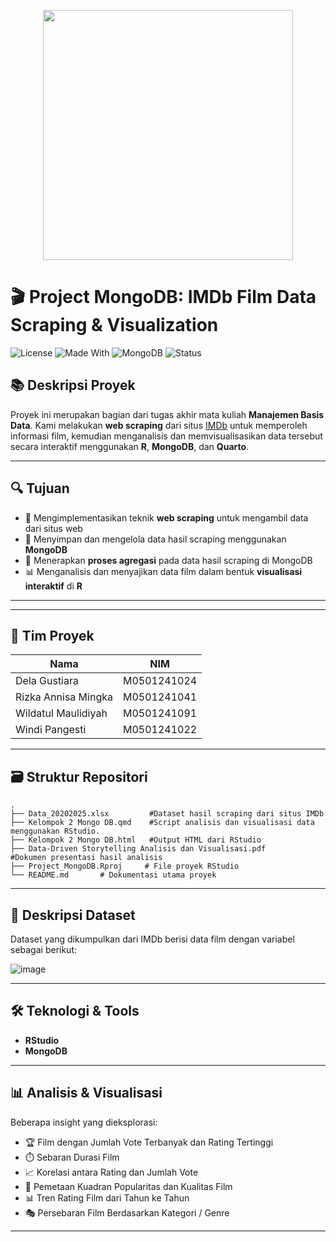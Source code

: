 
<p align="center">
  <img src="https://github.com/user-attachments/assets/16bd3f72-fc23-4c00-a61e-b1a8d794d380" width="400"/>
</p>

# 🎬 Project MongoDB: IMDb Film Data Scraping & Visualization

![License](https://img.shields.io/badge/Project-MDS-blue)
![Made With](https://img.shields.io/badge/Made%20with-R-informational)
![MongoDB](https://img.shields.io/badge/Database-MongoDB-green)
![Status](https://img.shields.io/badge/Status-Completed-brightgreen)

## 📚 Deskripsi Proyek
Proyek ini merupakan bagian dari tugas akhir mata kuliah **Manajemen Basis Data**. Kami melakukan **web scraping** dari situs [IMDb](https://www.imdb.com/) untuk memperoleh informasi film, kemudian menganalisis dan memvisualisasikan data tersebut secara interaktif menggunakan **R**, **MongoDB**, dan **Quarto**.

---

## 🔍 Tujuan
- 🔗 Mengimplementasikan teknik **web scraping** untuk mengambil data dari situs web  
- 🧩 Menyimpan dan mengelola data hasil scraping menggunakan **MongoDB**  
- 🧮 Menerapkan **proses agregasi** pada data hasil scraping di MongoDB  
- 📊 Menganalisis dan menyajikan data film dalam bentuk **visualisasi interaktif** di **R**

---
---

## 👥 Tim Proyek
| Nama                  | NIM                |
|-----------------------|--------------------|
| Dela Gustiara         | M0501241024        |
| Rizka Annisa Mingka   | M0501241041        |
| Wildatul Maulidiyah   | M0501241091        |
| Windi Pangesti        | M0501241022        |

---
## 🗃️ Struktur Repositori
```         
.
├── Data_20202025.xlsx         #Dataset hasil scraping dari situs IMDb     
├── Kelompok 2 Mongo DB.qmd    #Script analisis dan visualisasi data menggunakan RStudio.     
├── Kelompok 2 Mongo DB.html   #Output HTML dari RStudio      
├── Data-Driven Storytelling Analisis dan Visualisasi.pdf      #Dokumen presentasi hasil analisis         
├── Project_MongoDB.Rproj     # File proyek RStudio
└── README.md       # Dokumentasi utama proyek
```
---

## 🧾 Deskripsi Dataset

Dataset yang dikumpulkan dari IMDb berisi data film dengan variabel sebagai berikut:

![image](https://github.com/user-attachments/assets/f6f1e8b3-03a5-4285-bd49-9b49b26d0921)


---

## 🛠 Teknologi & Tools
- **RStudio**
- **MongoDB**

---

## 📊 Analisis & Visualisasi
Beberapa insight yang dieksplorasi:

- 🏆 Film dengan Jumlah Vote Terbanyak dan Rating Tertinggi
- ⏱️ Sebaran Durasi Film
- 📈 Korelasi antara Rating dan Jumlah Vote
- 🧭 Pemetaan Kuadran Popularitas dan Kualitas Film  
- 📊 Tren Rating Film dari Tahun ke Tahun
- 🎭 Persebaran Film Berdasarkan Kategori / Genre
---



